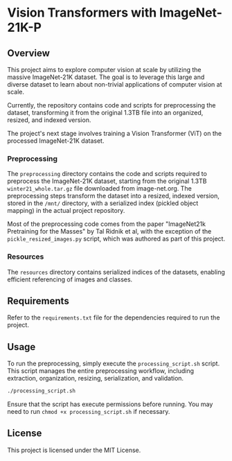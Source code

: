 # Vision Transformers with ImageNet-21K-P

## Overview

This project aims to explore computer vision at scale by utilizing the massive ImageNet-21K dataset. The goal is to leverage this large and diverse dataset to learn about non-trivial applications of computer vision at scale. 

Currently, the repository contains code and scripts for preprocessing the dataset, transforming it from the original 1.3TB file into an organized, resized, and indexed version.

The project's next stage involves training a Vision Transformer (ViT) on the processed ImageNet-21K dataset.

### Preprocessing

The `preprocessing` directory contains the code and scripts required to preprocess the ImageNet-21K dataset, starting from the original 1.3TB `winter21_whole.tar.gz` file downloaded from image-net.org. The preprocessing steps transform the dataset into a resized, indexed version, stored in the `/mnt/` directory, with a serialized index (pickled object mapping) in the actual project repository.

Most of the preprocessing code comes from the paper "ImageNet21k Pretraining for the Masses" by Tal Ridnik et al, with the exception of the `pickle_resized_images.py` script, which was authored as part of this project.

### Resources

The `resources` directory contains serialized indices of the datasets, enabling efficient referencing of images and classes.

## Requirements

Refer to the `requirements.txt` file for the dependencies required to run the project.

## Usage

To run the preprocessing, simply execute the `processing_script.sh` script. This script manages the entire preprocessing workflow, including extraction, organization, resizing, serialization, and validation.

```bash
./processing_script.sh
```

Ensure that the script has execute permissions before running. You may need to run `chmod +x processing_script.sh` if necessary.

## License

This project is licensed under the MIT License.